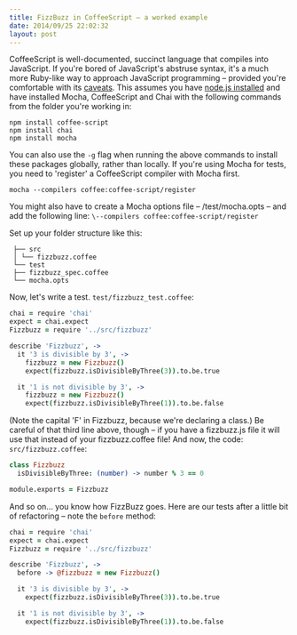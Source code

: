 ```yaml
---
title: FizzBuzz in CoffeeScript – a worked example
date: 2014/09/25 22:02:32
layout: post
---
```


CoffeeScript is well-documented, succinct language that compiles into JavaScript. If you're bored of JavaScript's abstruse syntax, it's a much more Ruby-like way to approach JavaScript programming – provided you're comfortable with its [caveats](https://donatstudios.com/CoffeeScript-Madness). This assumes you have [node.js installed](http://nodejs.org/download/) and have installed Mocha, CoffeeScript and Chai with the following commands from the folder you're working in:

```
npm install coffee-script
npm install chai
npm install mocha
```

You can also use the `-g` flag when running the above commands to install these packages globally, rather than locally. If you're using Mocha for tests, you need to 'register' a CoffeeScript compiler with Mocha first.

```
mocha --compilers coffee:coffee-script/register
```

You might also have to create a Mocha options file – /test/mocha.opts – and add the following line: `\--compilers coffee:coffee-script/register`

Set up your folder structure like this:

```
 ├── src
 │ └── fizzbuzz.coffee
 └── test
 ├── fizzbuzz_spec.coffee
 └── mocha.opts
```

Now, let's write a test. `test/fizzbuzz_test.coffee`:

```coffeescript
chai = require 'chai'
expect = chai.expect
Fizzbuzz = require '../src/fizzbuzz'

describe 'Fizzbuzz', ->
  it '3 is divisible by 3', ->
    fizzbuzz = new Fizzbuzz()
    expect(fizzbuzz.isDivisibleByThree(3)).to.be.true

  it '1 is not divisible by 3', ->
    fizzbuzz = new Fizzbuzz()
    expect(fizzbuzz.isDivisibleByThree(1)).to.be.false
```

(Note the capital 'F' in Fizzbuzz, because we're declaring a class.) Be careful of that third line above, though – if you have a fizzbuzz.js file it will use that instead of your fizzbuzz.coffee file! And now, the code: `src/fizzbuzz.coffee`:

```coffeescript
class Fizzbuzz
  isDivisibleByThree: (number) -> number % 3 == 0

module.exports = Fizzbuzz
```

And so on... you know how FizzBuzz goes. Here are our tests after a little bit of refactoring – note the `before` method:

```coffeescript
chai = require 'chai'
expect = chai.expect
Fizzbuzz = require '../src/fizzbuzz'

describe 'Fizzbuzz', ->
  before -> @fizzbuzz = new Fizzbuzz()

  it '3 is divisible by 3', ->
    expect(fizzbuzz.isDivisibleByThree(3)).to.be.true

  it '1 is not divisible by 3', ->
    expect(fizzbuzz.isDivisibleByThree(1)).to.be.false
```
